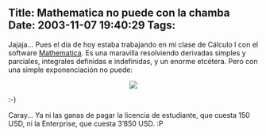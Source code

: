 Title: Mathematica no puede con la chamba
Date: 2003-11-07 19:40:29
Tags: 
---
<p>Jajaja&#8230; Pues el día de hoy estaba trabajando en mi clase de Cálculo I con el software <a href="http://web.archive.org/web/20031125134728/http://www.wolfram.com/">Mathematica</a>. Es una maravilla resolviendo derivadas simples y parciales, integrales definidas e indefinidas, y un enorme etcétera. Pero con una simple exponenciación no puede:
</p>
<p align="center"><img src="http://web.archive.org/web/20031125134728/http://damog.net/files/screenshots/mathematica.png"/></p>
<p>


:-)

Caray&#8230; Ya ni las ganas de pagar la licencia de estudiante, que cuesta 150 USD, ni la Enterprise, que cuesta 3&#8217;850 USD. :P </p>
